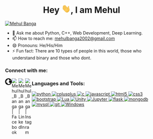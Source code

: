 <h1 align="center">Hey <img src="https://raw.githubusercontent.com/ABSphreak/ABSphreak/master/gifs/Hi.gif" width="30px">, I am Mehul</h1>
<a href="https://stfumehul.github.io/Mehul-Banga/" target="_blank"> <img src="https://img.shields.io/website-up-down-green-red/http/shields.io.svg" alt="Mehul Banga" /> </a>

<!--
**stfumehul/stfumehul** is a ✨ _special_ ✨ repository because its `README.md` (this file) appears on your GitHub profile.
-->
- 💬 Ask me about Python, C++, Web Development, Deep Learning. 
- 📫 How to reach me: mehulbanga2002@gmail.com 
- 😄 Pronouns: He/His/Him 
- ⚡ Fun fact: There are 10 types of people in this world, those who understand binary and those who dont. 


### Connect with me:

[<img align="left" alt="Mehul_Banga.com" width="22px" src="https://raw.githubusercontent.com/iconic/open-iconic/master/svg/globe.svg" />][website]
[<img align="left" alt="Mehul_Banga | Facebook" width="22px" src="https://cdn.jsdelivr.net/npm/simple-icons@v3/icons/facebook.svg" />][facebook]
[<img align="left" alt="Mehul_Banga | LinkedIn" width="22px" src="https://cdn.jsdelivr.net/npm/simple-icons@v3/icons/linkedin.svg" />][linkedin]
[<img align="left" alt="Mehul_Banga | Instagram" width="22px" src="https://cdn.jsdelivr.net/npm/simple-icons@v3/icons/instagram.svg" />][instagram]


### Languages and Tools:

<a href="https://www.python.org" target="_blank"> <img src="https://img.shields.io/badge/Python-3776AB?style=for-the-badge&logo=python&logoColor=white" alt="python" /> </a> 
<a href="https://www.w3schools.com/cpp/" target="_blank"> <img src="https://img.shields.io/badge/C%2B%2B-00599C?style=for-the-badge&logo=c%2B%2B&logoColor=white" alt="cplusplus" /> </a> 
<a href="https://www.cprogramming.com/" target="_blank"> <img src="https://img.shields.io/badge/C-00599C?style=for-the-badge&logo=c&logoColor=white" alt="c"/> </a> 
<a href="https://developer.mozilla.org/en-US/docs/Web/JavaScript" target="_blank"> <img src="https://img.shields.io/badge/JavaScript-323330?style=for-the-badge&logo=javascript&logoColor=F7DF1E" alt="javascript" /> </a> 
<a href="https://www.w3.org/html/" target="_blank"> <img src="https://img.shields.io/badge/HTML5-E34F26?style=for-the-badge&logo=html5&logoColor=white" alt="html5" /> </a> 
<a href="https://www.w3schools.com/css/" target="_blank"> <img src="https://img.shields.io/badge/CSS-239120?&style=for-the-badge&logo=css3&logoColor=white" alt="css3" /> </a> 
<a href="https://getbootstrap.com" target="_blank"> <img src="https://img.shields.io/badge/Bootstrap-563D7C?style=for-the-badge&logo=bootstrap&logoColor=white" alt="bootstrap"/> </a> 
<a href="http://www.lua.org/" target="_blank"> <img src="https://img.shields.io/badge/Lua-2C2D72?style=for-the-badge&logo=lua&logoColor=white" alt="Lua"/> </a> 
<a href="https://unity3d.com)
" target="_blank"> <img src="https://img.shields.io/badge/Made%20with-Unity-57b9d3.svg?style=flat&logo=unity)" alt="Unity" /> </a> 
<a href="https://jupyter.org/" target="_blank"> <img src="https://img.shields.io/badge/Jupyter-F37626.svg?&style=for-the-badge&logo=Jupyter&logoColor=white" alt="Jupyter" /> </a> 
<a href="https://flask.palletsprojects.com/" target="_blank"> <img src="https://img.shields.io/badge/Flask-000000?style=for-the-badge&logo=flask&logoColor=white" alt="flask" /> </a> 
<a href="https://www.mongodb.com/" target="_blank"> <img src="https://img.shields.io/badge/MongoDB-4EA94B?style=for-the-badge&logo=mongodb&logoColor=white" alt="mongodb" /> </a> 
<a href="https://www.mysql.com/" target="_blank"> <img src="https://img.shields.io/badge/MySQL-00000F?style=for-the-badge&logo=mysql&logoColor=white" alt="mysql" /> </a> 
<a href="https://git-scm.com/" target="_blank"> <img src="https://camo.githubusercontent.com/edd3031a0956c904634f9a394267a6ba61e9a0bb95c9512a1fbc0725b4014d03/68747470733a2f2f696d672e736869656c64732e696f2f62616467652f2d4769742d626c61636b3f7374796c653d666c61742d737175617265266c6f676f3d676974" height="30" alt="git" /> </a> 
<a href="https://www.microsoft.com/en-in/windows" target="_blank"> <img src="https://img.shields.io/badge/Windows-0078D6?style=for-the-badge&logo=windows&logoColor=white" alt="Windows" /> </a> 

<!--
Links
-->
[website]: https://stfumehul.github.io/Mehul-Banga/
[instagram]: https://www.instagram.com/stfumehul/
[linkedin]: https://www.linkedin.com/in/mehul-banga-720788191/
[facebook]: https://www.facebook.com/mehul.banga.9/
